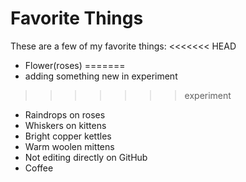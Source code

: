 # Favorite Things

These are a few of my favorite things:
<<<<<<< HEAD
- Flower(roses)
=======
- adding something new in experiment
>>>>>>> experiment
- Raindrops on roses
- Whiskers on kittens
- Bright copper kettles
- Warm woolen mittens
- Not editing directly on GitHub
- Coffee
